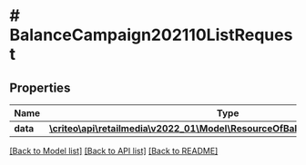# # BalanceCampaign202110ListRequest

## Properties

Name | Type | Description | Notes
------------ | ------------- | ------------- | -------------
**data** | [**\criteo\api\retailmedia\v2022_01\Model\ResourceOfBalanceCampaign202110[]**](ResourceOfBalanceCampaign202110.md) |  | [optional]

[[Back to Model list]](../../README.md#models) [[Back to API list]](../../README.md#endpoints) [[Back to README]](../../README.md)
